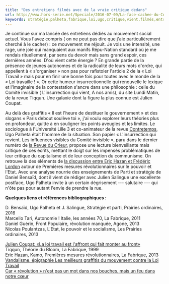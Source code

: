 ```yaml
---
title: "Des entretiens filmés avec de la vraie critique dedans"
url: http://www.hors-serie.net/Speciale/2016-07-09/La-face-cachee-du-Comite-invisible-id190
keywords: stratégie,palheta,fabrique,loi,ugo,critique,vient,filmés,entretiens,revue,vraie,travail,mouvement,salingue
---
```

Je continue sur ma lancée des entretiens dédiés au mouvement social actuel. Vous l'avez compris ( on ne peut pas dire que j'aie particulièrement cherché à le cacher) : ce mouvement me réjouit. Je vois une intensité, une rage, une joie qui manquaient aux manifs Répu-Nation standard où je me rendais rituellement, par sens du devoir mais sans grand espoir, ces dernières années. D'où vient cette énergie ? En grande partie de la présence de jeunes autonomes et de la radicalité de leurs mots d'ordre, qui appellent à « s'organiser » non pas pour rafistoler l'article 2 de la « Loi Travail » mais pour en finir une bonne fois pour toutes avec le monde de la « Loi travaille ! ». Or cette humeur insurrectionnelle qui renouvelle le lexique et l'imaginaire de la contestation s'ancre dans une philosophie : celle du Comité invisible ( L'insurrection qui vient, A nos amis), du site Lundi Matin, de la revue Tiqqun. Une galaxie dont la figure la plus connue est Julien Coupat.

Au delà des graffitis « Il est l'heure de destituer le gouvernement » et des slogans « Paris debout soulève toi », j'ai voulu explorer leurs théories plus en profondeur, quitte à en souligner les points aveugles et les limites. Le sociologue à l'Université Lille 3 et co-animateur de la revue [Contretemps](http://www.contretemps.eu/), Ugo Palheta était l'homme de la situation. Son papier « L'insurrection qui revient. Les influences visibles du Comité invisible », paru dans le dernier numéro de [la Revue du Crieur](https://www.revueducrieur.fr/), propose une lecture bienveillante mais critique de ces écrits, mettant le doigt sur les impensés problématiques de leur critique du capitalisme et de leur conception du communisme. On retrouve là des éléments de [la discussion entre Eric Hazan et Frédéric Lordon](http://www.hors-serie.net/Speciale/2015-07-14/Lordon-Hazan-A-nos-amis-id100) autour de Premières mesures révolutionnaires sur le pouvoir et l'Etat. Avec une analyse nourrie des enseignements de Parti et stratégie de Daniel Bensaïd, dont il vient de rédiger avec Julien Salingue une excellente postface, Ugo Palheta invite à un certain dégrisement --- salutaire --- qui n'ôte pas pour autant l'envie de prendre la rue.

**Quelques liens et références bibliographiques :**

D. Bensaïd, Ugo Palheta et J. Salingue, Stratégie et parti, Prairies ordinaires, 2016\
Marcello Tari, Autonomie ! Italie, les années 70, La Fabrique, 2011\
Daniel Guérin, Front Populaire, révolution manquée, Agone, 2013\
Nicolas Poulantzas, L\'Etat, le pouvoir et le socialisme, Les Prairies ordinaires, 2013

[Julien Coupat: «La loi travail est l\'affront qui fait monter au front»](https://www.mediapart.fr/journal/france/130616/julien-coupat-la-loi-travail-est-laffront-qui-fait-monter-au-front?onglet=full%20Le%20Comit%C3%A9%20invisible,%20A%20nos%20amis,%20La%20Fabrique%202014)\
Tiqqun, Théorie du Bloom, La Fabrique, 1999\
Eric Hazan, Kamo, Premières mesures révolutionnaires, La Fabrique, 2013\
[Vandalisme, épigraphie Les meilleurs graffitis du mouvement contre la Loi Travail](https://lundi.am/Vandalisme-epigraphie)\
[Car « révolution » n'est pas un mot dans nos bouches, mais un feu dans notre cœur](https://lundi.am/revolution-n-est-pas-un-mot-dans-nos-bouches)

 
